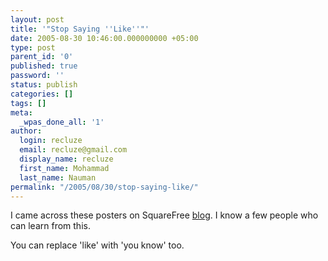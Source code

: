 ```yaml
---
layout: post
title: '"Stop Saying ''Like''"'
date: 2005-08-30 10:46:00.000000000 +05:00
type: post
parent_id: '0'
published: true
password: ''
status: publish
categories: []
tags: []
meta:
  _wpas_done_all: '1'
author:
  login: recluze
  email: recluze@gmail.com
  display_name: recluze
  first_name: Mohammad
  last_name: Nauman
permalink: "/2005/08/30/stop-saying-like/"
---
```

I came across these posters on SquareFree [blog](http://www.squarefree.com/2005/06/03/dont-sound-stupid-stop-saying-like/). I know a few people who can learn from this.

You can replace 'like' with 'you know' too.

